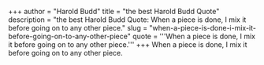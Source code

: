 +++
author = "Harold Budd"
title = "the best Harold Budd Quote"
description = "the best Harold Budd Quote: When a piece is done, I mix it before going on to any other piece."
slug = "when-a-piece-is-done-i-mix-it-before-going-on-to-any-other-piece"
quote = '''When a piece is done, I mix it before going on to any other piece.'''
+++
When a piece is done, I mix it before going on to any other piece.
